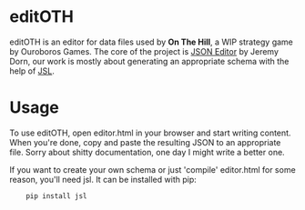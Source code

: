 editOTH
=======
editOTH is an editor for data files used by **On The Hill**, a WIP
strategy game by Ouroboros Games. The core of the project is
[JSON Editor](https://github.com/jdorn/json-editor/) by Jeremy Dorn,
our work is mostly about generating an appropriate schema with the help
of [JSL](https://pypi.python.org/pypi/jsl).

Usage
=====
To use editOTH, open editor.html in your browser and start writing
content. When you're done, copy and paste the resulting JSON to an
appropriate file. Sorry about shitty documentation, one day I might
write a better one.

If you want to create your own schema or just 'compile' editor.html for
some reason, you'll need jsl. It can be installed with pip:
```
    pip install jsl
```